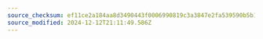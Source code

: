 ```yaml
---
source_checksum: ef11ce2a184aa8d3490443f0006990819c3a3847e2fa539590b5b1cabdd70043
source_modified: 2024-12-12T21:11:49.586Z
---
```



